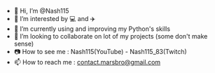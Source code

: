 - 👋 Hi, I’m @Nash115
- 👀 I’m interested by 💻 and ✈️
- 🌱 I’m currently using and improving my Python's skills
- 💞️ I’m looking to collaborate on lot of my projects (some don't make sense)
- 📷 How to see me : Nash115(YouTube) - Nash115_83(Twitch)
- 📫 How to reach me : contact.marsbro@gmail.com
